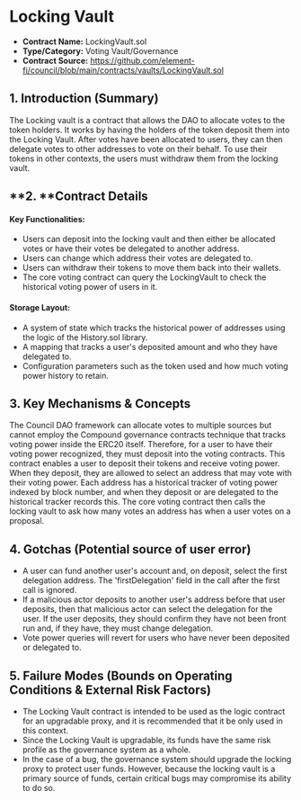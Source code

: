 # Locking Vault

* **Contract Name:** LockingVault.sol
* **Type/Category:** Voting Vault/Governance&#x20;
* **Contract Source:** https://github.com/element-fi/council/blob/main/contracts/vaults/LockingVault.sol

## **1. Introduction (Summary)**

The Locking vault is a contract that allows the DAO to allocate votes to the token holders. It works by having the holders of the token deposit them into the Locking Vault. After votes have been allocated to users, they can then delegate votes to other addresses to vote on their behalf. To use their tokens in other contexts, the users must withdraw them from the locking vault.

## **2. **Contract Details

#### Key Functionalities:&#x20;

* Users can deposit into the locking vault and then either be allocated votes or have their votes be delegated to another address.&#x20;
* Users can change which address their votes are delegated to.&#x20;
* Users can withdraw their tokens to move them back into their wallets.&#x20;
* The core voting contract can query the LockingVault to check the historical voting power of users in it.&#x20;

#### Storage Layout:&#x20;

* A system of state which tracks the historical power of addresses using the logic of the History.sol library.&#x20;
* A mapping that tracks a user's deposited amount and who they have delegated to.&#x20;
* Configuration parameters such as the token used and how much voting power history to retain.

## 3. Key Mechanisms & Concepts

The Council DAO framework can allocate votes to multiple sources but cannot employ the Compound governance contracts technique that tracks voting power inside the ERC20 itself. Therefore, for a user to have their voting power recognized, they must deposit into the voting contracts. This contract enables a user to deposit their tokens and receive voting power. When they deposit, they are allowed to select an address that may vote with their voting power. Each address has a historical tracker of voting power indexed by block number, and when they deposit or are delegated to the historical tracker records this. The core voting contract then calls the locking vault to ask how many votes an address has when a user votes on a proposal.

## 4. Gotchas (Potential source of user error)

* A user can fund another user's account and, on deposit, select the first delegation address. The 'firstDelegation' field in the call after the first call is ignored.&#x20;
* If a malicious actor deposits to another user's address before that user deposits, then that malicious actor can select the delegation for the user. If the user deposits, they should confirm they have not been front run and, if they have, they must change delegation.&#x20;
* Vote power queries will revert for users who have never been deposited or delegated to.

## 5. Failure Modes (Bounds on Operating Conditions & External Risk Factors)

* The Locking Vault contract is intended to be used as the logic contract for an upgradable proxy, and it is recommended that it be only used in this context.&#x20;
* Since the Locking Vault is upgradable, its funds have the same risk profile as the governance system as a whole.&#x20;
* In the case of a bug, the governance system should upgrade the locking proxy to protect user funds. However, because the locking vault is a primary source of funds, certain critical bugs may compromise its ability to do so.
